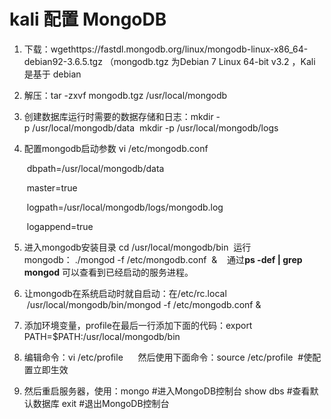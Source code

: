 # kali 配置 MongoDB

1. 下载：wgethttps://fastdl.mongodb.org/linux/mongodb-linux-x86_64-debian92-3.6.5.tgz （mongodb.tgz 为Debian 7 Linux 64-bit v3.2 ，Kali 是基于 debian

2. 解压：tar -zxvf mongodb.tgz /usr/local/mongodb 

3. 创建数据库运行时需要的数据存储和日志：mkdir -p /usr/local/mongodb/data  mkdir -p /usr/local/mongodb/logs 

4. 配置mongodb启动参数 vi /etc/mongodb.conf

   ​            dbpath=/usr/local/mongodb/data

   ​            master=true

   ​            logpath=/usr/local/mongodb/logs/mongodb.log

   ​            logappend=true

5. 进入mongodb安装目录 cd /usr/local/mongodb/bin  运行mongodb： ./mongod -f /etc/mongodb.conf  &    通过**ps -def | grep mongod** 可以查看到已经启动的服务进程。 

6. 让mongodb在系统启动时就自启动：在/etc/rc.local  /usr/local/mongodb/bin/mongod -f /etc/mongodb.conf & 

7. 添加环境变量，profile在最后一行添加下面的代码：export PATH=$PATH:/usr/local/mongodb/bin 

8. 编辑命令：vi /etc/profile      然后使用下面命令：source /etc/profile  #使配置立即生效 

9. 然后重启服务器，使用：mongo #进入MongoDB控制台 show dbs #查看默认数据库 exit #退出MongoDB控制台 